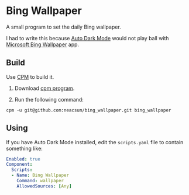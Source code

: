# Bing Wallpaper
A small program to set the daily Bing wallpaper.

I had to write this because [Auto Dark Mode](https://github.com/AutoDarkMode/Windows-Auto-Night-Mode) would not play ball with [Microsoft Bing Wallpaper](https://www.bing.com/apps/wallpaper) app.

## Build
Use [CPM](https://github.com/neacsum/cpm) to build it.

1. Download [cpm program](https://github.com/neacsum/cpm/releases/latest).

2. Run the following command:
```text
cpm -u git@github.com:neacsum/bing_wallpaper.git bing_wallpaper
```

## Using
If you have Auto Dark Mode installed, edit the `scripts.yaml` file to contain something like:
```yaml
Enabled: true
Component:
  Scripts:
  - Name: Bing Wallpaper
    Command: wallpaper
    AllowedSources: [Any]
```